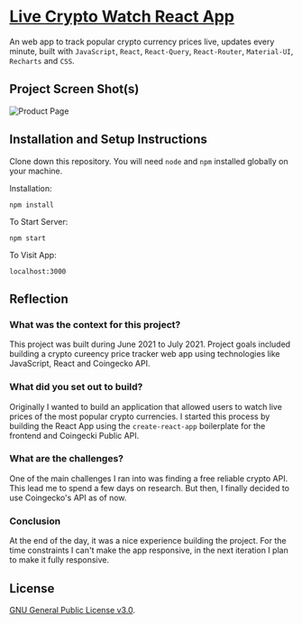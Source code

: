 # [Live Crypto Watch React App](https://live-crypto-watch.netlify.app/)

An web app to track popular crypto currency prices live, updates every minute, built with `JavaScript`, `React`, `React-Query`, `React-Router`, `Material-UI`, `Recharts` and `CSS`.

## Project Screen Shot(s)

![Product Page](https://raw.githubusercontent.com/iKausik/live-crypto-watch/master/src/assets/project-b.png)

## Installation and Setup Instructions

Clone down this repository. You will need `node` and `npm` installed globally on your machine.

Installation:

`npm install`

To Start Server:

`npm start`

To Visit App:

`localhost:3000`

## Reflection

### What was the context for this project?

This project was built during June 2021 to July 2021. Project goals included building a crypto cureency price tracker web app using technologies like JavaScript, React and Coingecko API.

### What did you set out to build?

Originally I wanted to build an application that allowed users to watch live prices of the most popular crypto currencies. I started this process by building the React App using the `create-react-app` boilerplate for the frontend and Coingecki Public API.

### What are the challenges?

One of the main challenges I ran into was finding a free reliable crypto API. This lead me to spend a few days on research. But then, I finally decided to use Coingecko's API as of now.

### Conclusion

At the end of the day, it was a nice experience building the project. For the time constraints I can't make the app responsive, in the next iteration I plan to make it fully responsive.

## License

[GNU General Public License v3.0](./LICENSE).
